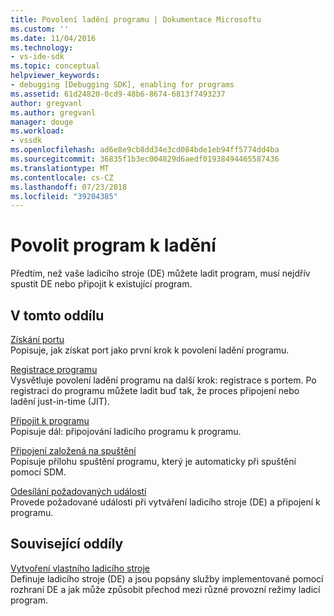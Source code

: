```yaml
---
title: Povolení ladění programu | Dokumentace Microsoftu
ms.custom: ''
ms.date: 11/04/2016
ms.technology:
- vs-ide-sdk
ms.topic: conceptual
helpviewer_keywords:
- debugging [Debugging SDK], enabling for programs
ms.assetid: 61d24820-0cd9-48b6-8674-6813f7493237
author: gregvanl
ms.author: gregvanl
manager: douge
ms.workload:
- vssdk
ms.openlocfilehash: ad6e8e9cb8dd34e3cd084bde1eb94ff5774dd4ba
ms.sourcegitcommit: 36835f1b3ec004829d6aedf01938494465587436
ms.translationtype: MT
ms.contentlocale: cs-CZ
ms.lasthandoff: 07/23/2018
ms.locfileid: "39204385"
---
```

# <a name="enable-a-program-to-be-debugged"></a>Povolit program k ladění
Předtím, než vaše ladicího stroje (DE) můžete ladit program, musí nejdřív spustit DE nebo připojit k existující program.  
  
## <a name="in-this-section"></a>V tomto oddílu  
 [Získání portu](../../extensibility/debugger/getting-a-port.md)  
 Popisuje, jak získat port jako první krok k povolení ladění programu.  
  
 [Registrace programu](../../extensibility/debugger/registering-the-program.md)  
 Vysvětluje povolení ladění programu na další krok: registrace s portem. Po registraci do programu můžete ladit buď tak, že proces připojení nebo ladění just-in-time (JIT).  
  
 [Připojit k programu](../../extensibility/debugger/attaching-to-the-program.md)  
 Popisuje dál: připojování ladicího programu k programu.  
  
 [Připojení založená na spuštění](../../extensibility/debugger/launch-based-attachment.md)  
 Popisuje přílohu spuštění programu, který je automaticky při spuštění pomocí SDM.  
  
 [Odesílání požadovaných událostí](../../extensibility/debugger/sending-the-required-events.md)  
 Provede požadované události při vytváření ladicího stroje (DE) a připojení k programu.  
  
## <a name="related-sections"></a>Související oddíly  
 [Vytvoření vlastního ladicího stroje](../../extensibility/debugger/creating-a-custom-debug-engine.md)  
 Definuje ladicího stroje (DE) a jsou popsány služby implementované pomocí rozhraní DE a jak může způsobit přechod mezi různé provozní režimy ladicí program.